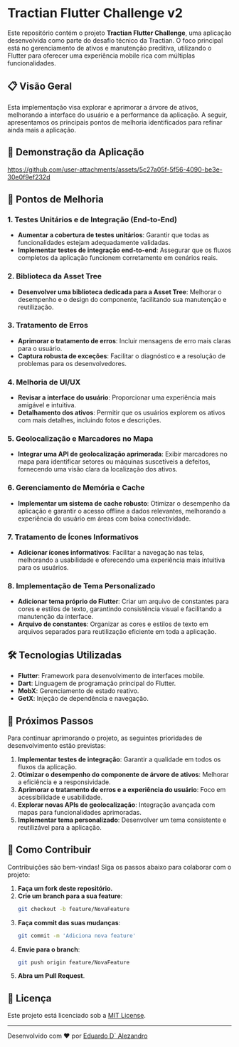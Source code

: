 # Tractian Flutter Challenge v2

Este repositório contém o projeto **Tractian Flutter Challenge**, uma aplicação desenvolvida como parte do desafio técnico da Tractian. O foco principal está no gerenciamento de ativos e manutenção preditiva, utilizando o Flutter para oferecer uma experiência mobile rica com múltiplas funcionalidades.

## 📋 Visão Geral

Esta implementação visa explorar e aprimorar a árvore de ativos, melhorando a interface do usuário e a performance da aplicação. A seguir, apresentamos os principais pontos de melhoria identificados para refinar ainda mais a aplicação.

## 🎥 Demonstração da Aplicação



https://github.com/user-attachments/assets/5c27a05f-5f56-4090-be3e-30e0f9ef232d



## 🚀 Pontos de Melhoria

### 1. Testes Unitários e de Integração (End-to-End)

- **Aumentar a cobertura de testes unitários**: Garantir que todas as funcionalidades estejam adequadamente validadas.
- **Implementar testes de integração end-to-end**: Assegurar que os fluxos completos da aplicação funcionem corretamente em cenários reais.

### 2. Biblioteca da Asset Tree

- **Desenvolver uma biblioteca dedicada para a Asset Tree**: Melhorar o desempenho e o design do componente, facilitando sua manutenção e reutilização.

### 3. Tratamento de Erros

- **Aprimorar o tratamento de erros**: Incluir mensagens de erro mais claras para o usuário.
- **Captura robusta de exceções**: Facilitar o diagnóstico e a resolução de problemas para os desenvolvedores.

### 4. Melhoria de UI/UX

- **Revisar a interface do usuário**: Proporcionar uma experiência mais amigável e intuitiva.
- **Detalhamento dos ativos**: Permitir que os usuários explorem os ativos com mais detalhes, incluindo fotos e descrições.

### 5. Geolocalização e Marcadores no Mapa

- **Integrar uma API de geolocalização aprimorada**: Exibir marcadores no mapa para identificar setores ou máquinas suscetíveis a defeitos, fornecendo uma visão clara da localização dos ativos.

### 6. Gerenciamento de Memória e Cache

- **Implementar um sistema de cache robusto**: Otimizar o desempenho da aplicação e garantir o acesso offline a dados relevantes, melhorando a experiência do usuário em áreas com baixa conectividade.

### 7. Tratamento de Ícones Informativos

- **Adicionar ícones informativos**: Facilitar a navegação nas telas, melhorando a usabilidade e oferecendo uma experiência mais intuitiva para os usuários.

### 8. Implementação de Tema Personalizado

- **Adicionar tema próprio do Flutter**: Criar um arquivo de constantes para cores e estilos de texto, garantindo consistência visual e facilitando a manutenção da interface.
- **Arquivo de constantes**: Organizar as cores e estilos de texto em arquivos separados para reutilização eficiente em toda a aplicação.

## 🛠️ Tecnologias Utilizadas

- **Flutter**: Framework para desenvolvimento de interfaces mobile.
- **Dart**: Linguagem de programação principal do Flutter.
- **MobX**: Gerenciamento de estado reativo.
- **GetX**: Injeção de dependência e navegação.

## 📝 Próximos Passos

Para continuar aprimorando o projeto, as seguintes prioridades de desenvolvimento estão previstas:

1. **Implementar testes de integração**: Garantir a qualidade em todos os fluxos da aplicação.
2. **Otimizar o desempenho do componente de árvore de ativos**: Melhorar a eficiência e a responsividade.
3. **Aprimorar o tratamento de erros e a experiência do usuário**: Foco em acessibilidade e usabilidade.
4. **Explorar novas APIs de geolocalização**: Integração avançada com mapas para funcionalidades aprimoradas.
5. **Implementar tema personalizado**: Desenvolver um tema consistente e reutilizável para a aplicação.

## 🤝 Como Contribuir

Contribuições são bem-vindas! Siga os passos abaixo para colaborar com o projeto:

1. **Faça um fork deste repositório.**
2. **Crie um branch para a sua feature**:
    ```bash
    git checkout -b feature/NovaFeature
    ```
3. **Faça commit das suas mudanças**:
    ```bash
    git commit -m 'Adiciona nova feature'
    ```
4. **Envie para o branch**:
    ```bash
    git push origin feature/NovaFeature
    ```
5. **Abra um Pull Request**.

## 📄 Licença

Este projeto está licenciado sob a [MIT License](LICENSE).

---

Desenvolvido com ❤️ por [Eduardo D` Alezandro](https://github.com/EduardoAlezandro)
